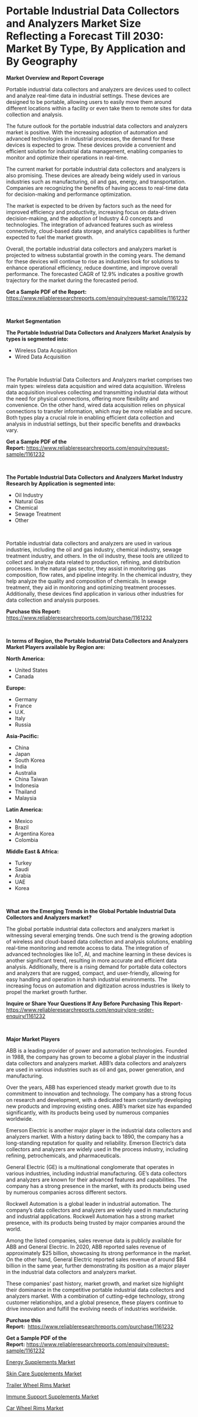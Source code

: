 <p><h1>Portable Industrial Data Collectors and Analyzers Market Size Reflecting a Forecast Till 2030: Market By Type, By Application and By Geography</h1></p><p><strong>Market Overview and Report Coverage</strong></p>
<p><p>Portable industrial data collectors and analyzers are devices used to collect and analyze real-time data in industrial settings. These devices are designed to be portable, allowing users to easily move them around different locations within a facility or even take them to remote sites for data collection and analysis.</p><p>The future outlook for the portable industrial data collectors and analyzers market is positive. With the increasing adoption of automation and advanced technologies in industrial processes, the demand for these devices is expected to grow. These devices provide a convenient and efficient solution for industrial data management, enabling companies to monitor and optimize their operations in real-time.</p><p>The current market for portable industrial data collectors and analyzers is also promising. These devices are already being widely used in various industries such as manufacturing, oil and gas, energy, and transportation. Companies are recognizing the benefits of having access to real-time data for decision-making and performance optimization.</p><p>The market is expected to be driven by factors such as the need for improved efficiency and productivity, increasing focus on data-driven decision-making, and the adoption of Industry 4.0 concepts and technologies. The integration of advanced features such as wireless connectivity, cloud-based data storage, and analytics capabilities is further expected to fuel the market growth.</p><p>Overall, the portable industrial data collectors and analyzers market is projected to witness substantial growth in the coming years. The demand for these devices will continue to rise as industries look for solutions to enhance operational efficiency, reduce downtime, and improve overall performance. The forecasted CAGR of 12.9% indicates a positive growth trajectory for the market during the forecasted period.</p></p>
<p><strong>Get a Sample PDF of the Report:</strong> <a href="https://www.reliableresearchreports.com/enquiry/request-sample/1161232">https://www.reliableresearchreports.com/enquiry/request-sample/1161232</a></p>
<p>&nbsp;</p>
<p><strong>Market Segmentation</strong></p>
<p><strong>The Portable Industrial Data Collectors and Analyzers Market Analysis by types is segmented into:</strong></p>
<p><ul><li>Wireless Data Acquisition</li><li>Wired Data Acquisition</li></ul></p>
<p>&nbsp;</p>
<p><p>The Portable Industrial Data Collectors and Analyzers market comprises two main types: wireless data acquisition and wired data acquisition. Wireless data acquisition involves collecting and transmitting industrial data without the need for physical connections, offering more flexibility and convenience. On the other hand, wired data acquisition relies on physical connections to transfer information, which may be more reliable and secure. Both types play a crucial role in enabling efficient data collection and analysis in industrial settings, but their specific benefits and drawbacks vary.</p></p>
<p><strong>Get a Sample PDF of the Report:</strong>&nbsp;<a href="https://www.reliableresearchreports.com/enquiry/request-sample/1161232">https://www.reliableresearchreports.com/enquiry/request-sample/1161232</a></p>
<p>&nbsp;</p>
<p><strong>The Portable Industrial Data Collectors and Analyzers Market Industry Research by Application is segmented into:</strong></p>
<p><ul><li>Oil Industry</li><li>Natural Gas</li><li>Chemical</li><li>Sewage Treatment</li><li>Other</li></ul></p>
<p>&nbsp;</p>
<p><p>Portable industrial data collectors and analyzers are used in various industries, including the oil and gas industry, chemical industry, sewage treatment industry, and others. In the oil industry, these tools are utilized to collect and analyze data related to production, refining, and distribution processes. In the natural gas sector, they assist in monitoring gas composition, flow rates, and pipeline integrity. In the chemical industry, they help analyze the quality and composition of chemicals. In sewage treatment, they aid in monitoring and optimizing treatment processes. Additionally, these devices find application in various other industries for data collection and analysis purposes.</p></p>
<p><strong>Purchase this Report:</strong>&nbsp; <a href="https://www.reliableresearchreports.com/purchase/1161232">https://www.reliableresearchreports.com/purchase/1161232</a></p>
<p>&nbsp;</p>
<p><strong>In terms of Region, the Portable Industrial Data Collectors and Analyzers Market Players available by Region are:</strong></p>
<p>
    <p> <strong> North America: </strong>
        <ul>
            <li>United States</li>
            <li>Canada</li>
        </ul>
        </p> 
    <p> <strong> Europe: </strong>
        <ul>
            <li>Germany</li>
            <li>France</li>
            <li>U.K.</li>
            <li>Italy</li>
            <li>Russia</li>
        </ul>
        </p> 
    <p> <strong> Asia-Pacific: </strong>
        <ul>
            <li>China</li>
            <li>Japan</li>
            <li>South Korea</li>
            <li>India</li>
            <li>Australia</li>
            <li>China Taiwan</li>
            <li>Indonesia</li>
            <li>Thailand</li>
            <li>Malaysia</li>
        </ul>
        </p> 
    <p> <strong> Latin America: </strong>
        <ul>
            <li>Mexico</li>
            <li>Brazil</li>
            <li>Argentina Korea</li>
            <li>Colombia</li>
        </ul>
        </p> 
    <p> <strong> Middle East & Africa: </strong>
        <ul>
            <li>Turkey</li>
            <li>Saudi</li>
            <li>Arabia</li>
            <li>UAE</li>
            <li>Korea</li>
        </ul>
    </p>
    </p>
<p>&nbsp;</p>
<p><strong>What are the Emerging Trends in the Global Portable Industrial Data Collectors and Analyzers market?</strong></p>
<p><p>The global portable industrial data collectors and analyzers market is witnessing several emerging trends. One such trend is the growing adoption of wireless and cloud-based data collection and analysis solutions, enabling real-time monitoring and remote access to data. The integration of advanced technologies like IoT, AI, and machine learning in these devices is another significant trend, resulting in more accurate and efficient data analysis. Additionally, there is a rising demand for portable data collectors and analyzers that are rugged, compact, and user-friendly, allowing for easy handling and operation in harsh industrial environments. The increasing focus on automation and digitization across industries is likely to propel the market growth further.</p></p>
<p><strong>Inquire or Share Your Questions If Any Before Purchasing This Report</strong>- <a href="https://www.reliableresearchreports.com/enquiry/pre-order-enquiry/1161232">https://www.reliableresearchreports.com/enquiry/pre-order-enquiry/1161232</a></p>
<p>&nbsp;</p>
<p><strong>Major Market Players</strong></p>
<p><p>ABB is a leading provider of power and automation technologies. Founded in 1988, the company has grown to become a global player in the industrial data collectors and analyzers market. ABB’s data collectors and analyzers are used in various industries such as oil and gas, power generation, and manufacturing.</p><p>Over the years, ABB has experienced steady market growth due to its commitment to innovation and technology. The company has a strong focus on research and development, with a dedicated team constantly developing new products and improving existing ones. ABB’s market size has expanded significantly, with its products being used by numerous companies worldwide.</p><p>Emerson Electric is another major player in the industrial data collectors and analyzers market. With a history dating back to 1890, the company has a long-standing reputation for quality and reliability. Emerson Electric’s data collectors and analyzers are widely used in the process industry, including refining, petrochemicals, and pharmaceuticals.</p><p>General Electric (GE) is a multinational conglomerate that operates in various industries, including industrial manufacturing. GE’s data collectors and analyzers are known for their advanced features and capabilities. The company has a strong presence in the market, with its products being used by numerous companies across different sectors.</p><p>Rockwell Automation is a global leader in industrial automation. The company’s data collectors and analyzers are widely used in manufacturing and industrial applications. Rockwell Automation has a strong market presence, with its products being trusted by major companies around the world.</p><p>Among the listed companies, sales revenue data is publicly available for ABB and General Electric. In 2020, ABB reported sales revenue of approximately $25 billion, showcasing its strong performance in the market. On the other hand, General Electric reported sales revenue of around $84 billion in the same year, further demonstrating its position as a major player in the industrial data collectors and analyzers market.</p><p>These companies' past history, market growth, and market size highlight their dominance in the competitive portable industrial data collectors and analyzers market. With a combination of cutting-edge technology, strong customer relationships, and a global presence, these players continue to drive innovation and fulfill the evolving needs of industries worldwide.</p></p>
<p><strong>Purchase this Report:</strong>&nbsp;&nbsp;<a href="https://www.reliableresearchreports.com/purchase/1161232">https://www.reliableresearchreports.com/purchase/1161232</a></p>
<p></p>
<p><strong>Get a Sample PDF of the Report:</strong>&nbsp;<a href="https://www.reliableresearchreports.com/enquiry/request-sample/1161232">https://www.reliableresearchreports.com/enquiry/request-sample/1161232</a></p>
<p><p><a href="https://www.linkedin.com/pulse/energy-supplements-market-share-amp-new-trends-analysis-qbjnc/">Energy Supplements Market</a></p><p><a href="https://www.linkedin.com/pulse/skin-care-supplements-market-research-report-unlocks-analysis-8tfpc/">Skin Care Supplements Market</a></p><p><a href="https://medium.com/@itzelheller546/trailer-wheel-rims-market-size-growth-forecast-2023-2030-026d4012f969">Trailer Wheel Rims Market</a></p><p><a href="https://www.linkedin.com/pulse/immune-support-supplements-market-research-report-ghhhc/">Immune Support Supplements Market</a></p><p><a href="https://medium.com/@lauryframi644/car-wheel-rims-market-size-growth-forecast-2023-2030-c986e1489f70">Car Wheel Rims Market</a></p></p>